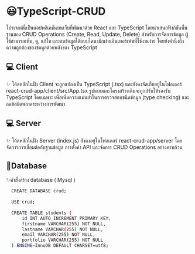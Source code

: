 # 😃TypeScript-CRUD
โปรเจกต์นี้เป็นแอปพลิเคชันบนเว็บที่พัฒนาด้วย React และ TypeScript โดยนำเสนอฟังก์ชันพื้นฐานของ CRUD Operations (Create, Read, Update, Delete) สำหรับการจัดการข้อมูล ผู้ใช้สามารถเพิ่ม, ดู, แก้ไข และลบข้อมูลได้แบบไดนามิกผ่านอินเทอร์เฟซที่ใช้งานง่าย โดยยังคำนึงถึงความถูกต้องของข้อมูลด้วยพลังของ TypeScript

## 💻 Client
✨ โค้ดหลักในฝั่ง Client จะถูกแปลงเป็น TypeScript (.tsx) และยังคงจัดเก็บอยู่ในโฟลเดอร์ react-crud-app/client/src/App.tsx รูปแบบและโครงสร้างเดิมจะถูกปรับให้รองรับ TypeScript โดยเฉพาะ เพื่อเพิ่มความแม่นยำในการตรวจสอบชนิดข้อมูล (type checking) และลดข้อผิดพลาดระหว่างการพัฒนา

## 💻 Server
✨ โค้ดหลักในฝั่ง Server (index.js) ยังคงอยู่ในโฟลเดอร์ react-crud-app/server โดยจัดการการเชื่อมต่อกับฐานข้อมูล การตั้งค่า API และจัดการ CRUD Operations อย่างครบถ้วน

## 🎉Database

✨คำสั่งสร้าง database ( Mysql )

```bash
  CREATE DATABASE crud;
  
  USE crud;
  
  CREATE TABLE students (
      id INT AUTO_INCREMENT PRIMARY KEY, 
      firstname VARCHAR(255) NOT NULL,      
      lastname VARCHAR(255) NOT NULL,    
      email VARCHAR(255) NOT NULL,                  
      portfolio VARCHAR(255) NOT NULL     
  ) ENGINE=InnoDB DEFAULT CHARSET=utf8;

```

